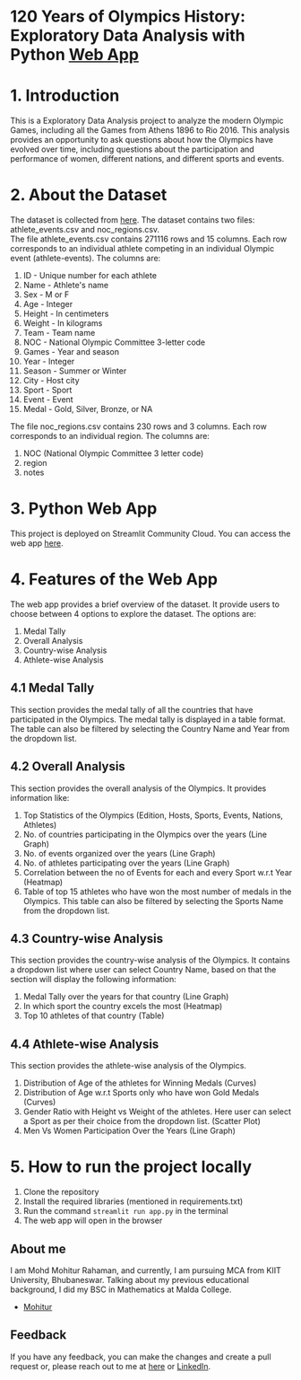 # 120 Years of Olympics History: Exploratory Data Analysis with Python [Web App](https://mohitur669-olympic-data-analysis-webapp-app-ahoyjx.streamlit.app/)
# 1. Introduction
This is a Exploratory Data Analysis project to analyze the modern Olympic Games, including all the Games from Athens 1896 to Rio 2016. This analysis provides an opportunity to ask questions about how the Olympics have evolved over time, including questions about the participation and performance of women, different nations, and different sports and events.

# 2. About the Dataset
The dataset is collected from [here](https://www.kaggle.com/datasets/heesoo37/120-years-of-olympic-history-athletes-and-results). The dataset contains two files: athlete_events.csv and noc_regions.csv. <br>
The file athlete_events.csv contains 271116 rows and 15 columns. Each row corresponds to an individual athlete competing in an individual Olympic event (athlete-events). The columns are:

1. ID - Unique number for each athlete
2. Name - Athlete's name
3. Sex - M or F
4. Age - Integer
5. Height - In centimeters
6. Weight - In kilograms
7. Team - Team name
8. NOC - National Olympic Committee 3-letter code
9. Games - Year and season
10. Year - Integer
11. Season - Summer or Winter
12. City - Host city
13. Sport - Sport
14. Event - Event
15. Medal - Gold, Silver, Bronze, or NA

The file noc_regions.csv contains 230 rows and 3 columns. Each row corresponds to an individual region. The columns are:

1. NOC (National Olympic Committee 3 letter code)
2. region
3. notes

# 3. Python Web App
This project is deployed on Streamlit Community Cloud. You can access the web app [here](https://mohitur669-olympic-data-analysis-webapp-app-ahoyjx.streamlit.app/).

# 4. Features of the Web App
The web app provides a brief overview of the dataset. It provide users to choose between 4 options to explore the dataset. The options are:

1. Medal Tally
2. Overall Analysis
3. Country-wise Analysis
4. Athlete-wise Analysis

## 4.1 Medal Tally
This section provides the medal tally of all the countries that have participated in the Olympics. The medal tally is displayed in a table format. The table can also be filtered by selecting the Country Name and Year from the dropdown list.

## 4.2 Overall Analysis
This section provides the overall analysis of the Olympics. It provides information like:
1. Top Statistics of the Olympics (Edition, Hosts, Sports, Events, Nations, Athletes)
2. No. of countries participating in the Olympics over the years (Line Graph)
3. No. of events organized over the years (Line Graph)
4. No. of athletes participating over the years (Line Graph)
5. Correlation between the no of Events for each and every Sport w.r.t Year (Heatmap)
6. Table of top 15 athletes who have won the most number of medals in the Olympics. This table can also be filtered by selecting the Sports Name from the dropdown list.

## 4.3 Country-wise Analysis
This section provides the country-wise analysis of the Olympics. It contains a dropdown list where user can select Country Name, based on that the section will display the following information:
1. Medal Tally over the years for that country (Line Graph)
2. In which sport the country excels the most (Heatmap)
3. Top 10 athletes of that country (Table)

## 4.4 Athlete-wise Analysis
This section provides the athlete-wise analysis of the Olympics.
1. Distribution of Age of the athletes for Winning Medals (Curves)
2. Distribution of Age w.r.t Sports only who have won Gold Medals (Curves)
3. Gender Ratio with Height vs Weight of the athletes. Here user can select a Sport as per their choice from the dropdown list. (Scatter Plot) 
4. Men Vs Women Participation Over the Years (Line Graph)

# 5. How to run the project locally
1. Clone the repository
2. Install the required libraries (mentioned in requirements.txt)
3. Run the command `streamlit run app.py` in the terminal
4. The web app will open in the browser

## About me
I am Mohd Mohitur Rahaman, and currently, I am pursuing MCA from KIIT University, Bhubaneswar. Talking about my previous educational background, I did my BSC in Mathematics at Malda College.

- [Mohitur](https://linktr.ee/mohitur)

## Feedback
If you have any feedback, you can make the changes and create a pull request or, please reach out to me at [here](mohitur669@gmail.com) or [LinkedIn](https://www.linkedin.com/in/mohitur02).